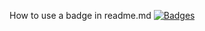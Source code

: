 How to use a badge in readme.md
[![Badges](https://img.shields.io/badge/Version-0.1-green.svg)](https://github.com/TechJA/badge-test)
